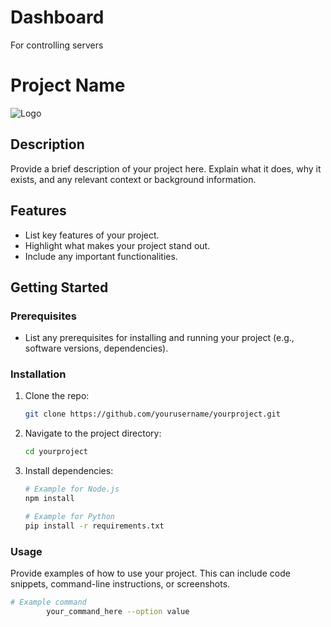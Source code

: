 # Dashboard
For controlling servers
# Project Name

![Logo](path/to/logo.png) <!-- Optional: Add a project logo here -->

## Description

Provide a brief description of your project here. Explain what it does, why it exists, and any relevant context or background information.

## Features

- List key features of your project.
- Highlight what makes your project stand out.
- Include any important functionalities.

## Getting Started

### Prerequisites

- List any prerequisites for installing and running your project (e.g., software versions, dependencies).

### Installation

1. Clone the repo:
    ```bash
    git clone https://github.com/yourusername/yourproject.git
    ```
2. Navigate to the project directory:
    ```bash
    cd yourproject
    ```
3. Install dependencies:
    ```bash
    # Example for Node.js
    npm install
    ```
    ```bash
    # Example for Python
    pip install -r requirements.txt
    ```

### Usage

Provide examples of how to use your project. This can include code snippets, command-line instructions, or screenshots.

```bash
# Example command
        your_command_here --option value
